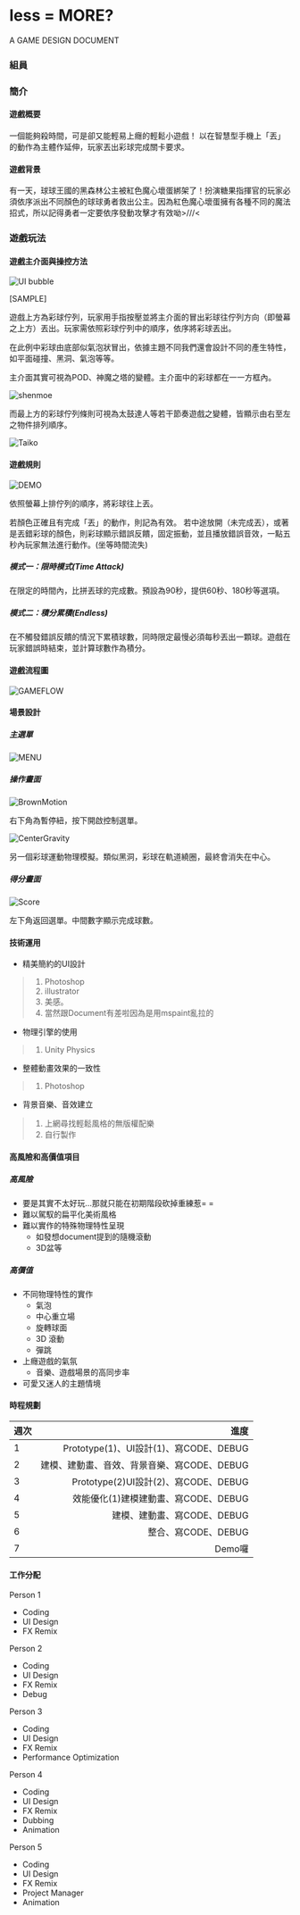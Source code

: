 # less = MORE?

A GAME DESIGN DOCUMENT


### 組員

### 簡介

#### 遊戲概要

一個能夠殺時間，可是卻又能輕易上癮的輕鬆小遊戲！
以在智慧型手機上「丟」的動作為主體作延伸，玩家丟出彩球完成關卡要求。

#### 遊戲背景

有一天，球球王國的黑森林公主被紅色魔心壞蛋綁架了！扮演糖果指揮官的玩家必須依序派出不同顏色的球球勇者救出公主。因為紅色魔心壞蛋擁有各種不同的魔法招式，所以記得勇者一定要依序發動攻擊才有效呦>///<

### 遊戲玩法

#### 遊戲主介面與操控方法

![UI bubble](https://lh6.googleusercontent.com/-wbnZcpx91GU/Uno4UMjp2pI/AAAAAAAAADo/gCKyec8ddJg/w426-h746-no/UI-bubble.png)

[SAMPLE]

遊戲上方為彩球佇列，玩家用手指按壓並將主介面的冒出彩球往佇列方向（即螢幕之上方）丟出。玩家需依照彩球佇列中的順序，依序將彩球丟出。

在此例中彩球由底部似氣泡狀冒出，依據主題不同我們還會設計不同的產生特性，如平面碰撞、黑洞、氣泡等等。

主介面其實可視為POD、神魔之塔的變體。主介面中的彩球都在一一方框內。

![shenmoe](https://encrypted-tbn1.gstatic.com/images?q=tbn:ANd9GcSL8zVnQKxf_iq-l7f6rRX94T-ZWH-OqAHQBY1ZuV-9ktlzjY_2)

而最上方的彩球佇列條則可視為太鼓達人等若干節奏遊戲之變體，皆顯示由右至左之物件排列順序。

![Taiko](https://encrypted-tbn0.gstatic.com/images?q=tbn:ANd9GcQIICqyp4CfUGWjoq09if813lyr0oPDaFteyFlvPCbISxbOPTk27A)


#### 遊戲規則

![DEMO](https://lh5.googleusercontent.com/-hkZArP7uH7s/UpQe7AU2E2I/AAAAAAAAAHc/saaJtCXbyjM/w321-h562-no/UI-Method.png)

依照螢幕上排佇列的順序，將彩球往上丟。

若顏色正確且有完成「丟」的動作，則記為有效。
若中途放開（未完成丟），或著是丟錯彩球的顏色，則彩球顯示錯誤反饋，固定振動，並且播放錯誤音效，一點五秒內玩家無法進行動作。(坐等時間流失)

##### 模式一：限時模式(Time Attack)

在限定的時間內，比拼丟球的完成數。預設為90秒，提供60秒、180秒等選項。

##### 模式二：積分累積(Endless)

在不觸發錯誤反饋的情況下累積球數，同時限定最慢必須每秒丟出一顆球。遊戲在玩家錯誤時結束，並計算球數作為積分。

#### 遊戲流程圖

![GAMEFLOW](https://lh5.googleusercontent.com/cmlBsM8ki_YmSqTA_vdRhQTjOfbiYRzfxG1npnxNuw=w575-h743-no)

#### 場景設計

##### 主選單

![MENU](https://lh3.googleusercontent.com/-i4UZvFvjiUo/UpOO-QgF05I/AAAAAAAAAGU/UKCXjYUenJk/w495-h743-no/Menu.png)

##### 操作畫面

![BrownMotion](https://lh4.googleusercontent.com/-8dfawAgsJRY/UpQVF1S22XI/AAAAAAAAAGo/CVZCbO1ypRE/w321-h562-no/UI-BrownMotion.png)

右下角為暫停紐，按下開啟控制選單。

![CenterGravity](https://lh5.googleusercontent.com/-YsJAeJu22Fo/UpQbWrtULqI/AAAAAAAAAHM/bTImhV6g_10/w321-h562-no/UI-CenterGravity.png)

另一個彩球運動物理模擬。類似黑洞，彩球在軌道繞圈，最終會消失在中心。

##### 得分畫面

![Score](https://lh3.googleusercontent.com/-Rybvsda1E7c/UpQYmjoWxUI/AAAAAAAAAHA/o1SWJh3QIHk/w321-h562-no/UI-score.png)

左下角返回選單。中間數字顯示完成球數。

#### 技術運用

* 精美簡約的UI設計
> 1. Photoshop
> 2. illustrator
> 3. 美感。
> 4. 當然跟Document有差啦因為是用mspaint亂拉的

* 物理引擎的使用
> 1. Unity Physics

* 整體動畫效果的一致性
> 1. Photoshop

* 背景音樂、音效建立
> 1. 上網尋找輕鬆風格的無版權配樂
> 2. 自行製作

#### 高風險和高價值項目

##### 高風險

* 要是其實不太好玩…那就只能在初期階段砍掉重練惹= =
* 難以駕馭的扁平化美術風格
* 難以實作的特殊物理特性呈現
  * 如發想document提到的隨機滾動
  * 3D盆等


##### 高價值

* 不同物理特性的實作
  * 氣泡
  * 中心重立場
  * 旋轉球面
  * 3D 滾動
  * 彈跳
* 上癮遊戲的氣氛
  * 音樂、遊戲場景的高同步率
* 可愛又迷人的主題情境

#### 時程規劃

|週次|進度|
|----|---:|
|1| Prototype(1)、UI設計(1)、寫CODE、DEBUG
|2| 建模、建動畫、音效、背景音樂、寫CODE、DEBUG
|3| Prototype(2)UI設計(2)、寫CODE、DEBUG
|4| 效能優化(1)建模建動畫、寫CODE、DEBUG
|5| 建模、建動畫、寫CODE、DEBUG
|6| 整合、寫CODE、DEBUG
|7| Demo囉


#### 工作分配

Person 1

* Coding
* UI Design
* FX Remix

Person 2

* Coding
* UI Design
* FX Remix
* Debug

Person 3

* Coding
* UI Design
* FX Remix
* Performance Optimization

Person 4

* Coding
* UI Design
* FX Remix
* Dubbing
* Animation

Person 5

* Coding
* UI Design
* FX Remix
* Project Manager
* Animation
